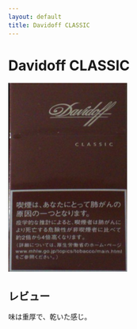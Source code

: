 ```yaml
---
layout: default
title: Davidoff CLASSIC
---
```


# Davidoff CLASSIC

<img src="img/davidoff_classic.jpg">

## レビュー

味は重厚で、乾いた感じ。
